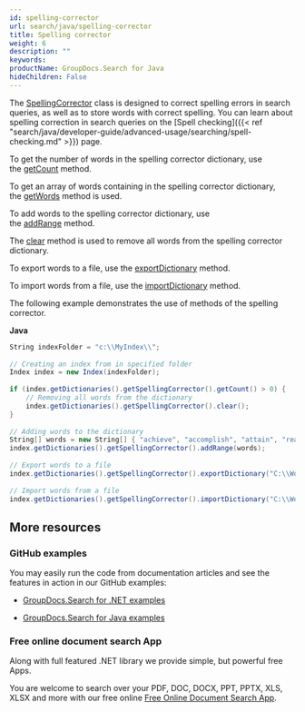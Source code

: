 ```yaml
---
id: spelling-corrector
url: search/java/spelling-corrector
title: Spelling corrector
weight: 6
description: ""
keywords: 
productName: GroupDocs.Search for Java
hideChildren: False
---
```

The [SpellingCorrector](https://apireference.groupdocs.com/search/java/com.groupdocs.search.dictionaries/SpellingCorrector) class is designed to correct spelling errors in search queries, as well as to store words with correct spelling. You can learn about spelling correction in search queries on the [Spell checking]({{< ref "search/java/developer-guide/advanced-usage/searching/spell-checking.md" >}}) page.

To get the number of words in the spelling corrector dictionary, use the [getCount](https://apireference.groupdocs.com/search/java/com.groupdocs.search.dictionaries/SpellingCorrector#getCount()) method.

To get an array of words containing in the spelling corrector dictionary, the [getWords](https://apireference.groupdocs.com/search/java/com.groupdocs.search.dictionaries/SpellingCorrector#getWords()) method is used.

To add words to the spelling corrector dictionary, use the [addRange](https://apireference.groupdocs.com/search/java/com.groupdocs.search.dictionaries/SpellingCorrector#addRange(java.lang.Iterable)) method.

The [clear](https://apireference.groupdocs.com/search/java/com.groupdocs.search.dictionaries/SpellingCorrector#clear()) method is used to remove all words from the spelling corrector dictionary.

To export words to a file, use the [exportDictionary](https://apireference.groupdocs.com/search/java/com.groupdocs.search.dictionaries/DictionaryBase#exportDictionary(java.lang.String)) method.

To import words from a file, use the [importDictionary](https://apireference.groupdocs.com/search/java/com.groupdocs.search.dictionaries/DictionaryBase#importDictionary(java.lang.String)) method.

The following example demonstrates the use of methods of the spelling corrector.

**Java**

```csharp
String indexFolder = "c:\\MyIndex\\";
 
// Creating an index from in specified folder
Index index = new Index(indexFolder);
 
if (index.getDictionaries().getSpellingCorrector().getCount() > 0) {
    // Removing all words from the dictionary
    index.getDictionaries().getSpellingCorrector().clear();
}
 
// Adding words to the dictionary
String[] words = new String[] { "achieve", "accomplish", "attain", "reach" };
index.getDictionaries().getSpellingCorrector().addRange(words);
 
// Export words to a file
index.getDictionaries().getSpellingCorrector().exportDictionary("C:\\Words.txt");
 
// Import words from a file
index.getDictionaries().getSpellingCorrector().importDictionary("C:\\Words.txt");
```

## More resources

### GitHub examples

You may easily run the code from documentation articles and see the features in action in our GitHub examples:

*   [GroupDocs.Search for .NET examples](https://github.com/groupdocs-search/GroupDocs.Search-for-.NET)
    
*   [GroupDocs.Search for Java examples](https://github.com/groupdocs-search/GroupDocs.Search-for-Java)
    

### Free online document search App

Along with full featured .NET library we provide simple, but powerful free Apps.

You are welcome to search over your PDF, DOC, DOCX, PPT, PPTX, XLS, XLSX and more with our free online [Free Online Document Search App](https://products.groupdocs.app/search).
